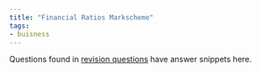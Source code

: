 ```yaml
---
title: "Financial Ratios Markscheme"
tags:
- buisness
---
```


Questions found in [revision questions](sixth/Business/Units/nd/FinancialRatiosForRevision) have answer snippets here.


